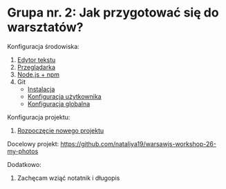 # Grupa nr. 2: Jak przygotować się do warsztatów?

Konfiguracja środowiska:

1. [Edytor tekstu](/master/partials/edytor-tekstu.html)
2. [Przeglądarka](/master/partials/przegladarka.html)
3. [Node.js + npm](/master/partials/node+npm.html)
4. Git
    * [Instalacja](/workshop-setup/partials/git.html)
    * [Konfiguracja użytkownika](/workshop-setup/partials/git-konfiguracja-uzytkownika.html)
    * [Konfiguracja globalna](/workshop-setup/partials/git-konfiguracja-globalna.html)

Konfiguracja projektu:

1. [Rozpoczęcie nowego projektu](/master/partials/stworz-projekt.html)

Docelowy projekt:
<https://github.com/nataliya19/warsawjs-workshop-26-my-photos>

Dodatkowo:

1. Zachęcam wziąć notatnik i długopis
